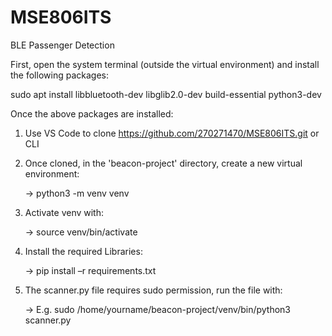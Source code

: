 # MSE806ITS
BLE Passenger Detection

First, open the system terminal (outside the virtual environment) and install the following packages:

sudo apt install libbluetooth-dev libglib2.0-dev build-essential python3-dev

Once the above packages are installed:

1. Use VS Code to clone https://github.com/270271470/MSE806ITS.git or CLI

2. Once cloned, in the 'beacon-project' directory, create a new virtual environment:

	-> python3 -m venv venv

3. Activate venv with:

	-> source venv/bin/activate

4. Install the required Libraries:

	-> pip install –r requirements.txt

5. The scanner.py file requires sudo permission, run the file with:

	-> E.g. sudo /home/yourname/beacon-project/venv/bin/python3 scanner.py